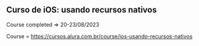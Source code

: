 ## Curso de  iOS: usando recursos nativos

Course completed => 20-23/08/2023

Course = https://cursos.alura.com.br/course/ios-usando-recursos-nativos